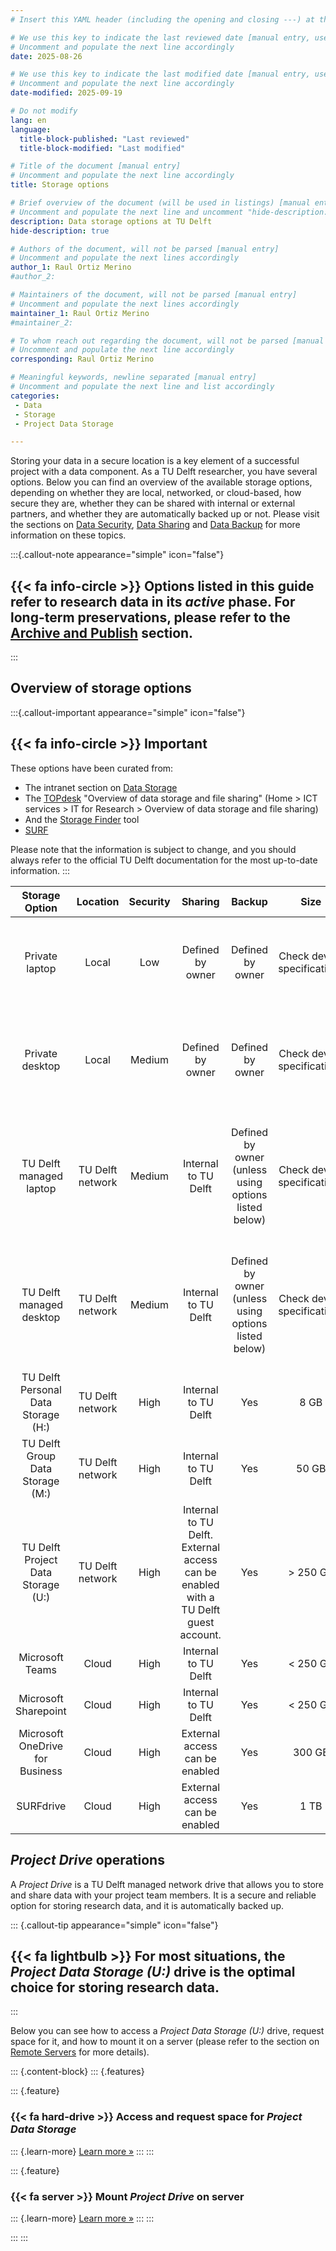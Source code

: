 ```yaml
---
# Insert this YAML header (including the opening and closing ---) at the beginning of the document and fill it out accordingly

# We use this key to indicate the last reviewed date [manual entry, use YYYY-MM-DD]
# Uncomment and populate the next line accordingly
date: 2025-08-26

# We use this key to indicate the last modified date [manual entry, use YYYY-MM-DD]
# Uncomment and populate the next line accordingly
date-modified: 2025-09-19

# Do not modify
lang: en
language: 
  title-block-published: "Last reviewed"
  title-block-modified: "Last modified"

# Title of the document [manual entry]
# Uncomment and populate the next line accordingly
title: Storage options

# Brief overview of the document (will be used in listings) [manual entry]
# Uncomment and populate the next line and uncomment "hide-description: true".
description: Data storage options at TU Delft
hide-description: true

# Authors of the document, will not be parsed [manual entry]
# Uncomment and populate the next lines accordingly
author_1: Raul Ortiz Merino
#author_2:

# Maintainers of the document, will not be parsed [manual entry]
# Uncomment and populate the next lines accordingly
maintainer_1: Raul Ortiz Merino
#maintainer_2:

# To whom reach out regarding the document, will not be parsed [manual entry]
# Uncomment and populate the next line accordingly
corresponding: Raul Ortiz Merino

# Meaningful keywords, newline separated [manual entry]
# Uncomment and populate the next line and list accordingly
categories: 
 - Data
 - Storage
 - Project Data Storage

---
```


Storing your data in a secure location is a key element of a successful project with a data component. As a TU Delft researcher, you have several options. Below you can find an overview of the available storage options, depending on whether they are local, networked, or cloud-based, how secure they are, whether they can be shared with internal or external partners, and whether they are automatically backed up or not. Please visit the sections on [Data Security](../data_storage/security.md), [Data Sharing](../data_storage/sharing.md) and [Data Backup](../data_storage/backup.md) for more information on these topics.

:::{.callout-note appearance="simple" icon="false"}
## {{< fa info-circle >}} Options listed in this guide refer to research data in its *active* phase. For long-term preservations, please refer to the [Archive and Publish](../data_publishing/archival_publishing_index.md) section.
:::

## Overview of storage options

:::{.callout-important appearance="simple" icon="false"}
## {{< fa info-circle >}} Important
These options have been curated from:

- The intranet section on [Data Storage](https://intranet.tudelft.nl/-/data-storage-1)
- The [TOPdesk](https://tudelft.topdesk.net/) "Overview of data storage and file sharing" (Home > ICT services > IT for Research > Overview of data storage and file sharing)
- And the [Storage Finder](https://storagefinder.tudelft.nl/) tool
- [SURF](https://www.surf.nl/en/)

Please note that the information is subject to change, and you should always refer to the official TU Delft documentation for the most up-to-date information.
:::

| Storage Option                      | Location         | Security | Sharing                        | Backup                                               | Size                        | Aditional info                                                                                                      |
| :---------------------------------: | :--------------: | :------: | :----------------------------: | :--------------------------------------------------: | :-------------------------: | :-----------------------------------------------------------------------------------------------------------------: |
| Private laptop                      | Local            | Low      | Defined by owner               | Defined by owner                                     | Check device specifications | Security listed as low as the device is prone to loss and theft, among other incidents                              |
| Private desktop                     | Local            | Medium   | Defined by owner               | Defined by owner                                     | Check device specifications | Same as above, perhaps more secure than a laptop as it is not necessarily mobile                                    |
| TU Delft managed laptop             | TU Delft network | Medium   | Internal to TU Delft           | Defined by owner (unless using options listed below) | Check device specifications | All TU Delft managed devices are password protected. Security is therefore slightly higer than private counterparts |
| TU Delft managed desktop            | TU Delft network | Medium   | Internal to TU Delft           | Defined by owner (unless using options listed below) | Check device specifications | All TU Delft managed devices are password protected. Security is therefore slightly higer than private counterparts |
| TU Delft Personal Data Storage (H:) | TU Delft network | High     | Internal to TU Delft           | Yes                                                  | 8 GB                        | [Storage Finder](https://storagefinder.tudelft.nl/)                                                                 |
| TU Delft Group Data Storage (M:)    | TU Delft network | High     | Internal to TU Delft           | Yes                                                  | 50 GB                       | [Storage Finder](https://storagefinder.tudelft.nl/)                                                                 |
| TU Delft Project Data Storage (U:)  | TU Delft network | High     | Internal to TU Delft. External access can be enabled with a TU Delft guest account.           | Yes                                                  | > 250 GB                     | [Storage Finder](https://storagefinder.tudelft.nl/)                                                                 |
| Microsoft Teams                     | Cloud            | High     | Internal to TU Delft           | Yes                                                  | < 250 GB                     | [Storage Finder](https://storagefinder.tudelft.nl/)                                                                 |
| Microsoft Sharepoint                | Cloud            | High     | Internal to TU Delft           | Yes                                                  | < 250  GB                    | [Storage Finder](https://storagefinder.tudelft.nl/)                                                                 |
| Microsoft OneDrive for Business     | Cloud            | High     | External access can be enabled | Yes                                                  | 300 GB                       | [Storage Finder](https://storagefinder.tudelft.nl/)                                                                 |
| SURFdrive                           | Cloud            | High     | External access can be enabled | Yes                                                  | 1 TB                         | [SURFdrive documentation](https://www.surf.nl/en/services/storage-data-management/surfdrive)                       |

## *Project Drive* operations

A *Project Drive* is a TU Delft managed network drive that allows you to store and share data with your project team members. It is a secure and reliable option for storing research data, and it is automatically backed up. 

::: {.callout-tip appearance="simple" icon="false"}
## {{< fa lightbulb >}} **For most situations, the *Project Data Storage (U:)* drive is the optimal choice for storing research data.**
:::

Below you can see how to access a *Project Data Storage (U:)* drive, request space for it, and how to mount it on a server (please refer to the section on [Remote Servers](../../infrastructure/remote_servers.md) for more details).

::: {.content-block}
::: {.features}

::: {.feature}
### {{< fa hard-drive >}} Access and request space for *Project Data Storage*

::: {.learn-more}
[Learn more »](./project_drive_request.md)
:::
:::

::: {.feature}
### {{< fa server >}} Mount *Project Drive* on server

::: {.learn-more}
[Learn more »](./project_drive_mounting.md)
:::
:::

:::
:::
